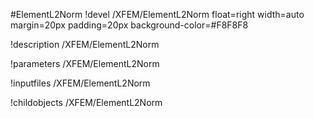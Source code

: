 <!-- MOOSE Object Documentation Stub: Remove this when content is added. -->
#ElementL2Norm
!devel /XFEM/ElementL2Norm float=right width=auto margin=20px padding=20px background-color=#F8F8F8

!description /XFEM/ElementL2Norm

!parameters /XFEM/ElementL2Norm

!inputfiles /XFEM/ElementL2Norm

!childobjects /XFEM/ElementL2Norm
